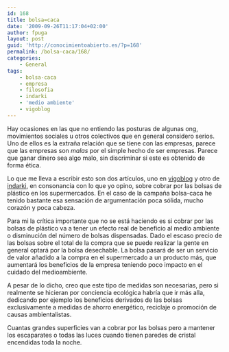 ```yaml
---
id: 168
title: bolsa=caca
date: '2009-09-26T11:17:04+02:00'
author: fpuga
layout: post
guid: 'http://conocimientoabierto.es/?p=168'
permalink: /bolsa-caca/168/
categories:
    - General
tags:
    - bolsa-caca
    - empresa
    - filosofia
    - indarki
    - 'medio ambiente'
    - vigoblog
---
```


Hay ocasiones en las que no entiendo las posturas de algunas ong, movimientos sociales u otros colectivos que en general considero serios. Uno de ellos es la extraña relación que se tiene con las empresas, parece que las empresas son *malas* por el simple hecho de ser empresas. Parece que ganar dinero sea algo malo, sin discriminar si este es obtenido de forma ética.

Lo que me lleva a escribir esto son dos artículos, uno en [ vigoblog](http://vigoblog.blogspot.com/2009/09/bolsa-caca.html) y otro de [indarki](http://indarki.blogia.com/2009/090201-con-la-bolsa-tapando-la-cabeza....php), en consonancia con lo que yo opino, sobre cobrar por las bolsas de plástico en los supermercados. En el caso de la campaña bolsa-caca he tenido bastante esa sensación de argumentación poca sólida, mucho corazón y poca cabeza.

Para mi la crítica importante que no se está haciendo es si cobrar por las bolsas de plástico va a tener un efecto real de beneficio al medio ambiente o disminución del número de bolsas dispensadas. Dado el escaso precio de las bolsas sobre el total de la compra que se puede realizar la gente en general optará por la bolsa desechable. La bolsa pasará de ser un servicio de valor añadido a la compra en el supermercado a un producto más, que aumentará los beneficios de la empresa teniendo poco impacto en el cuidado del medioambiente.

A pesar de lo dicho, creo que este tipo de medidas son necesarias, pero si realmente se hicieran por conciencia ecológica habría que ir más alla, dedicando por ejemplo los beneficios derivados de las bolsas exclusivamente a medidas de ahorro energético, reciclaje o promoción de causas ambientalistas.

Cuantas grandes superficies van a cobrar por las bolsas pero a mantener los escaparates o todas las luces cuando tienen paredes de cristal encendidas toda la noche.